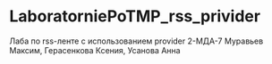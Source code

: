 # LaboratorniePoTMP_rss_privider
Лаба по rss-ленте с использованием provider
2-МДА-7 Муравьев Максим, Герасенкова Ксения, Усанова Анна

